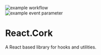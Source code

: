 ![example workflow](https://github.com/hjrdave/React.Cork/actions/workflows/npm-publish.yml/badge.svg)  
![example event parameter](https://github.com/hjrdave/React.Cork/actions/workflows/npm-publish.yml/badge.svg?event=push)

# React.Cork

A React based library for hooks and utilities.
